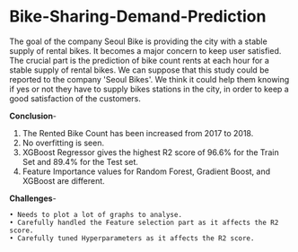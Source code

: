 # Bike-Sharing-Demand-Prediction
The goal of the company Seoul Bike is providing the city with a stable supply of rental bikes. It becomes a major concern to keep user satisfied. The crucial part is the prediction of bike count rents at each hour for a stable supply of rental bikes. We can suppose that this study could be reported to the company 'Seoul Bikes'. We think it could help them knowing if yes or not they have to supply bikes stations in the city, in order to keep a good satisfaction of the customers.


**Conclusion**-

1. The Rented Bike Count has been increased from 2017 to 2018.
2. No overfitting is seen.
3. XGBoost Regressor gives the highest R2 score of 96.6% for the Train Set and 89.4% for the Test set.
4. Feature Importance values for Random Forest, Gradient Boost, and XGBoost are different.

**Challenges**-

    • Needs to plot a lot of graphs to analyse.
    • Carefully handled the Feature selection part as it affects the R2 score.
    • Carefully tuned Hyperparameters as it affects the R2 score.
